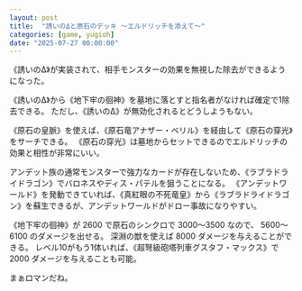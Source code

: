 ```yaml
---
layout: post
title:  "誘いのΔと原石のデッキ 〜エルドリッチを添えて〜"
categories: [game, yugioh]
date: "2025-07-27 00:00:00"
---
```


《誘いのΔ》が実装されて、相手モンスターの効果を無視した除去ができるようになった。

《誘いのΔ》から《地下牢の徊神》を墓地に落とすと指名者がなければ確定で1除去できる。
ただし、《誘いのΔ》が無効化されるとどうしようもない。

《原石の皇脈》を使えば、《原石竜アナザー・ベリル》を経由して《原石の穿光》をサーチできる。
《原石の穿光》は墓地からセットできるのでエルドリッチの効果と相性が非常にいい。

アンデット族の通常モンスターで強力なカードが存在しないため、《ラブラドライドラゴン》でバロネスやディス・パテルを狙うことになる。
《アンデットワールド》を発動できていれば、《真紅眼の不死竜皇》から《ラブラドライドラゴン》を蘇生できるが、アンデットワールドがドロー事故になりやすい。

《地下牢の徊神》が 2600 で原石のシンクロで 3000〜3500 なので、 5600〜6100 のダメージを出せる。 深淵の獣を使えば 8000 ダメージを与えることができる。
レベル10がもう1体いれば、《超弩級砲塔列車グスタフ・マックス》で 2000 ダメージを与えることも可能。

まぁロマンだね。
